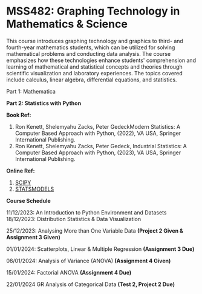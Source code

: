 # MSS482: Graphing Technology in Mathematics &amp; Science

This course introduces graphing technology and graphics to third- and fourth-year mathematics students, which can be utilized for solving mathematical problems and conducting data analysis. The course emphasizes how these technologies enhance students' comprehension and learning of mathematical and statistical concepts and theories through scientific visualization and laboratory experiences. The topics covered include calculus, linear algebra, differential equations, and statistics.

Part 1: Mathematica

**Part 2: Statistics with Python**

**Book Ref:**
1.	Ron Kenett, Shelemyahu Zacks, Peter GedeckModern Statistics: A Computer Based Approach with Python, (2022), VA USA, Springer International Publishing.
2.	Ron Kenett, Shelemyahu Zacks, Peter Gedeck, Industrial Statistics: A Computer Based Approach with Python, (2023), VA USA, Springer International Publishing.

**Online Ref:**
1. [SCIPY](https://lectures.scientific-python.org/)
2. [STATSMODELS](https://www.statsmodels.org/devel/index.html)

**Course Schedule**

11/12/2023: An Introduction to Python Environment and Datasets	
18/12/2023: Distribution Statistics & Data Visualization	

25/12/2023: Analysing More than One Variable Data	**(Project 2 Given  & Assignment 3 Given)**

01/01/2024: Scatterplots, Linear & Multiple Regression	**(Assignment 3 Due)**

08/01/2024: Analysis of Variance (ANOVA) 	**(Assignment 4 Given)**

15/01/2024: Factorial ANOVA 	**(Assignment 4 Due)**

22/01/2024	GR	Analysis of Categorical Data	**(Test 2, Project 2 Due)**





